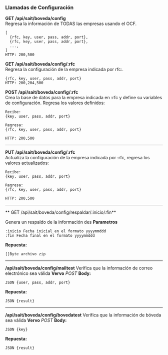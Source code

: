 ### Llamadas de Configuración

**GET /api/sait/boveda/config**  
Regresa la información de TODAS las empresas usando el OCF.
```  
[
  {rfc, key, user, pass, addr, port},
  {rfc, key, user, pass, addr, port},  
  ..., 
] 
HTTP: 200,500
```

**GET /api/sait/boveda/config/:rfc**  
Regresa la configuración de la empresa indicada por rfc:.
```
{rfc, key, user, pass, addr, port}
HTTP: 200,204,500
```

**POST /api/sait/boveda/config/:rfc**  
Crea la base de datos para la empresa indicada en :rfc  y define su variables de configuración. Regresa los valores definidos:
```
Recibe:
{key, user, pass, addr, port}

Regresa:
{rfc, key, user, pass, addr, port}

HTTP: 200,500
```
----------
**PUT /api/sait/boveda/config/:rfc**  
Actualiza la configuración de la empresa indicada por :rfc, regresa los valores actualizados:
```
Recibe:
{key, user, pass, addr, port}

Regresa:
{rfc, key, user, pass, addr, port}

HTTP: 200,500
```
----------
** GET /api/sait/boveda/config/respaldar/:inicio/:fin**

Genera un respaldo de la información des
**Parametros**

    :inicio Fecha inicial en el formato yyyymmddd
    :fin Fecha final en el formato yyyymmddd


**Repuesta:**

    []Byte archivo zip

 ----------
**/api/sait/boveda/config/mailtest**
Verifica que la información de correo electrónico sea válida
**Vervo** *POST*
**Body:**

    JSON {user, pass, addr, port}

**Repuesta:**

    JSON {result}

 ----------
**/api/sait/boveda/config/bovedatest**
Verifica que la información de bóveda sea válida
**Vervo** *POST*
**Body:**

    JSON {key}

**Repuesta:**

    JSON {result}

